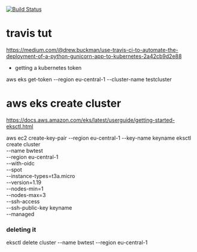 [![Build Status](https://travis-ci.com/JustinGuese/kubernetes-flask-postgres-template-tutorial.svg?branch=master)](https://travis-ci.com/JustinGuese/kubernetes-flask-postgres-template-tutorial)

# travis tut

https://medium.com/@drew.buckman/use-travis-ci-to-automate-the-deployment-of-a-python-gunicorn-app-to-kubernetes-2a42cb9d2e88

- getting a kubernetes token

aws eks get-token --region eu-central-1 --cluster-name testcluster

# aws eks create cluster

https://docs.aws.amazon.com/eks/latest/userguide/getting-started-eksctl.html


aws ec2 create-key-pair --region eu-central-1 --key-name keyname
eksctl create cluster \
--name bwtest \
--region eu-central-1 \
--with-oidc \
--spot \
--instance-types=t3a.micro \
--version=1.19 \
--nodes-min=1 \
--nodes-max=3 \
--ssh-access \
--ssh-public-key keyname \
--managed


### deleting it

eksctl delete cluster --name bwtest --region eu-central-1
